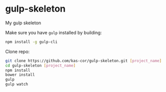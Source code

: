 gulp-skeleton
=============

My gulp skeleton

Make sure you have `gulp` installed by building:
```bash
npm install -g gulp-cli
```

Clone repo:
```bash
git clone https://github.com/kas-cor/gulp-skeleton.git [project_name]
cd gulp-skeleton [project_name]
npm install
bower install
gulp
gulp watch
```